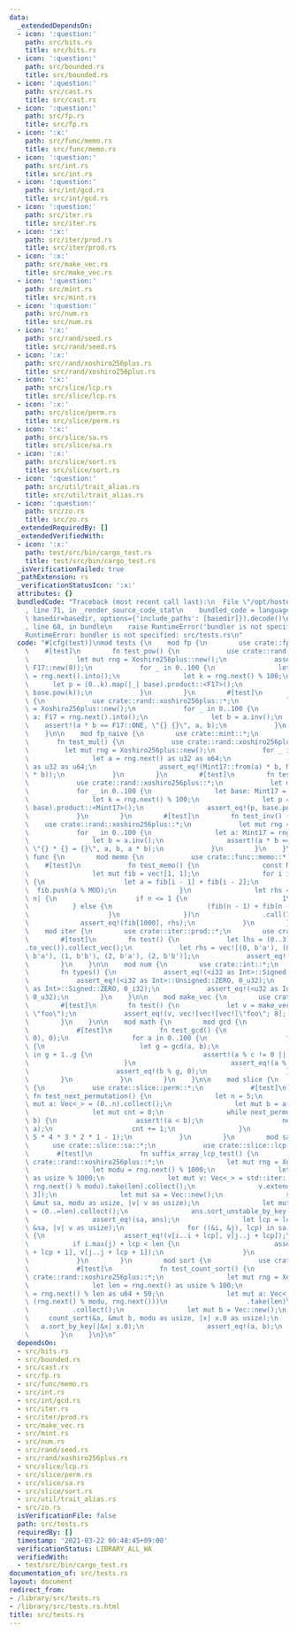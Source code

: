 ```yaml
---
data:
  _extendedDependsOn:
  - icon: ':question:'
    path: src/bits.rs
    title: src/bits.rs
  - icon: ':question:'
    path: src/bounded.rs
    title: src/bounded.rs
  - icon: ':question:'
    path: src/cast.rs
    title: src/cast.rs
  - icon: ':question:'
    path: src/fp.rs
    title: src/fp.rs
  - icon: ':x:'
    path: src/func/memo.rs
    title: src/func/memo.rs
  - icon: ':question:'
    path: src/int.rs
    title: src/int.rs
  - icon: ':question:'
    path: src/int/gcd.rs
    title: src/int/gcd.rs
  - icon: ':question:'
    path: src/iter.rs
    title: src/iter.rs
  - icon: ':x:'
    path: src/iter/prod.rs
    title: src/iter/prod.rs
  - icon: ':x:'
    path: src/make_vec.rs
    title: src/make_vec.rs
  - icon: ':question:'
    path: src/mint.rs
    title: src/mint.rs
  - icon: ':question:'
    path: src/num.rs
    title: src/num.rs
  - icon: ':x:'
    path: src/rand/seed.rs
    title: src/rand/seed.rs
  - icon: ':x:'
    path: src/rand/xoshiro256plus.rs
    title: src/rand/xoshiro256plus.rs
  - icon: ':x:'
    path: src/slice/lcp.rs
    title: src/slice/lcp.rs
  - icon: ':x:'
    path: src/slice/perm.rs
    title: src/slice/perm.rs
  - icon: ':x:'
    path: src/slice/sa.rs
    title: src/slice/sa.rs
  - icon: ':x:'
    path: src/slice/sort.rs
    title: src/slice/sort.rs
  - icon: ':question:'
    path: src/util/trait_alias.rs
    title: src/util/trait_alias.rs
  - icon: ':question:'
    path: src/zo.rs
    title: src/zo.rs
  _extendedRequiredBy: []
  _extendedVerifiedWith:
  - icon: ':x:'
    path: test/src/bin/cargo_test.rs
    title: test/src/bin/cargo_test.rs
  _isVerificationFailed: true
  _pathExtension: rs
  _verificationStatusIcon: ':x:'
  attributes: {}
  bundledCode: "Traceback (most recent call last):\n  File \"/opt/hostedtoolcache/Python/3.9.2/x64/lib/python3.9/site-packages/onlinejudge_verify/documentation/build.py\"\
    , line 71, in _render_source_code_stat\n    bundled_code = language.bundle(stat.path,\
    \ basedir=basedir, options={'include_paths': [basedir]}).decode()\n  File \"/opt/hostedtoolcache/Python/3.9.2/x64/lib/python3.9/site-packages/onlinejudge_verify/languages/user_defined.py\"\
    , line 68, in bundle\n    raise RuntimeError('bundler is not specified: {}'.format(path.as_posix()))\n\
    RuntimeError: bundler is not specified: src/tests.rs\n"
  code: "#[cfg(test)]\nmod tests {\n    mod fp {\n        use crate::fp::*;\n    \
    \    #[test]\n        fn test_pow() {\n            use crate::rand::xoshiro256plus::*;\n\
    \            let mut rng = Xoshiro256plus::new();\n            assert_eq!(F17::new(2).pow(3),\
    \ F17::new(8));\n            for _ in 0..100 {\n                let base: F17\
    \ = rng.next().into();\n                let k = rng.next() % 100;\n          \
    \      let p = (0..k).map(|_| base).product::<F17>();\n                assert_eq!(p,\
    \ base.pow(k));\n            }\n        }\n        #[test]\n        fn test_inv()\
    \ {\n            use crate::rand::xoshiro256plus::*;\n            let mut rng\
    \ = Xoshiro256plus::new();\n            for _ in 0..100 {\n                let\
    \ a: F17 = rng.next().into();\n                let b = a.inv();\n            \
    \    assert!(a * b == F17::ONE, \"{} {}\", a, b);\n            }\n        }\n\
    \    }\n\n    mod fp_naive {\n        use crate::mint::*;\n        #[test]\n \
    \       fn test_mul() {\n            use crate::rand::xoshiro256plus::*;\n   \
    \         let mut rng = Xoshiro256plus::new();\n            for _ in 0..100 {\n\
    \                let a = rng.next() as u32 as u64;\n                let b = rng.next()\
    \ as u32 as u64;\n                assert_eq!(Mint17::from(a) * b, Mint17::from(a\
    \ * b));\n            }\n        }\n        #[test]\n        fn test_pow() {\n\
    \            use crate::rand::xoshiro256plus::*;\n            let mut rng = Xoshiro256plus::new();\n\
    \            for _ in 0..100 {\n                let base: Mint17 = rng.next().into();\n\
    \                let k = rng.next() % 100;\n                let p = (0..k).map(|_|\
    \ base).product::<Mint17>();\n                assert_eq!(p, base.pow(k as u64));\n\
    \            }\n        }\n        #[test]\n        fn test_inv() {\n        \
    \    use crate::rand::xoshiro256plus::*;\n            let mut rng = Xoshiro256plus::new();\n\
    \            for _ in 0..100 {\n                let a: Mint17 = rng.next().into();\n\
    \                let b = a.inv();\n                assert!(a * b == Mint17::ONE,\
    \ \"{} * {} = {}\", a, b, a * b);\n            }\n        }\n    }\n\n    mod\
    \ func {\n        mod memo {\n            use crate::func::memo::*;\n        \
    \    #[test]\n            fn test_memo() {\n                const MOD: u32 = 1_000_000_007;\n\
    \                let mut fib = vec![1, 1];\n                for i in 2..=1000\
    \ {\n                    let a = fib[i - 1] + fib[i - 2];\n                  \
    \  fib.push(a % MOD);\n                }\n                let rhs = memoize(|fib,\
    \ n| {\n                    if n <= 1 {\n                        1\n         \
    \           } else {\n                        (fib(n - 1) + fib(n - 2)) % MOD\n\
    \                    }\n                })\n                .call(1000);\n   \
    \             assert_eq!(fib[1000], rhs);\n            }\n        }\n    }\n\n\
    \    mod iter {\n        use crate::iter::prod::*;\n        use crate::iter::*;\n\
    \        #[test]\n        fn test() {\n            let lhs = (0..3).prod(b\"ab\"\
    .to_vec()).collect_vec();\n            let rhs = vec![(0, b'a'), (0, b'b'), (1,\
    \ b'a'), (1, b'b'), (2, b'a'), (2, b'b')];\n            assert_eq!(lhs, rhs);\n\
    \        }\n    }\n\n    mod num {\n        use crate::int::*;\n        #[test]\n\
    \        fn types() {\n            assert_eq!(<i32 as Int>::Signed::ZERO, 0_i32);\n\
    \            assert_eq!(<i32 as Int>::Unsigned::ZERO, 0_u32);\n            assert_eq!(<u32\
    \ as Int>::Signed::ZERO, 0_i32);\n            assert_eq!(<u32 as Int>::Unsigned::ZERO,\
    \ 0_u32);\n        }\n    }\n\n    mod make_vec {\n        use crate::make_vec::*;\n\
    \        #[test]\n        fn test() {\n            let v = make_vec((3, (5, 8)),\
    \ \"foo\");\n            assert_eq!(v, vec![vec![vec![\"foo\"; 8]; 5]; 3]);\n\
    \        }\n    }\n\n    mod math {\n        mod gcd {\n            use crate::int::gcd::*;\n\
    \            #[test]\n            fn test_gcd() {\n                assert_eq!(gcd(0,\
    \ 0), 0);\n                for a in 0..100 {\n                    for b in 1..100\
    \ {\n                        let g = gcd(a, b);\n                        for c\
    \ in g + 1..g {\n                            assert!(a % c != 0 || b % c != 0);\n\
    \                        }\n                        assert_eq!(a % g, 0);\n  \
    \                      assert_eq!(b % g, 0);\n                    }\n        \
    \        }\n            }\n        }\n    }\n\n    mod slice {\n        mod perm\
    \ {\n            use crate::slice::perm::*;\n            #[test]\n           \
    \ fn test_next_permutation() {\n                let n = 5;\n                let\
    \ mut a: Vec<_> = (0..n).collect();\n                let mut b = a.clone();\n\
    \                let mut cnt = 0;\n                while next_permutation(&mut\
    \ b) {\n                    assert!(a < b);\n                    next_permutation(&mut\
    \ a);\n                    cnt += 1;\n                }\n                assert_eq!(cnt,\
    \ 5 * 4 * 3 * 2 * 1 - 1);\n            }\n        }\n        mod sa {\n      \
    \      use crate::slice::sa::*;\n            use crate::slice::lcp::*;\n     \
    \       #[test]\n            fn suffix_array_lcp_test() {\n                use\
    \ crate::rand::xoshiro256plus::*;\n                let mut rng = Xoshiro256plus::new();\n\
    \                let modu = rng.next() % 1000;\n                let len = rng.next()\
    \ as usize % 1000;\n                let mut v: Vec<_> = std::iter::repeat_with(||\
    \ rng.next() % modu).take(len).collect();\n                v.extend_from_slice(&[0;\
    \ 3]);\n                let mut sa = Vec::new();\n                suffix_array_impl(&v,\
    \ &mut sa, modu as usize, |v| v as usize);\n                let mut ans: Vec<_>\
    \ = (0..=len).collect();\n                ans.sort_unstable_by_key(|&i| &v[i..]);\n\
    \                assert_eq!(sa, ans);\n                let lcp = lcp_impl(&v,\
    \ &sa, |v| v as usize);\n                for ((&i, &j), lcp) in sa.iter().skip(1).zip(&sa).zip(lcp)\
    \ {\n                    assert_eq!(v[i..i + lcp], v[j..j + lcp]);\n         \
    \           if i.max(j) + lcp < len {\n                        assert_ne!(v[i..i\
    \ + lcp + 1], v[j..j + lcp + 1]);\n                    }\n                }\n\
    \            }\n        }\n        mod sort {\n            use crate::slice::sort::*;\n\
    \            #[test]\n            fn test_count_sort() {\n                use\
    \ crate::rand::xoshiro256plus::*;\n                let mut rng = Xoshiro256plus::new();\n\
    \                let len = rng.next() as usize % 100;\n                let modu\
    \ = rng.next() % len as u64 + 50;\n                let mut a: Vec<_> = std::iter::repeat_with(||\
    \ (rng.next() % modu, rng.next()))\n                    .take(len)\n         \
    \           .collect();\n                let mut b = Vec::new();\n           \
    \     count_sort(&a, &mut b, modu as usize, |x| x.0 as usize);\n             \
    \   a.sort_by_key(|&x| x.0);\n                assert_eq!(a, b);\n            }\n\
    \        }\n    }\n}\n"
  dependsOn:
  - src/bits.rs
  - src/bounded.rs
  - src/cast.rs
  - src/fp.rs
  - src/func/memo.rs
  - src/int.rs
  - src/int/gcd.rs
  - src/iter.rs
  - src/iter/prod.rs
  - src/make_vec.rs
  - src/mint.rs
  - src/num.rs
  - src/rand/seed.rs
  - src/rand/xoshiro256plus.rs
  - src/slice/lcp.rs
  - src/slice/perm.rs
  - src/slice/sa.rs
  - src/slice/sort.rs
  - src/util/trait_alias.rs
  - src/zo.rs
  isVerificationFile: false
  path: src/tests.rs
  requiredBy: []
  timestamp: '2021-03-22 00:48:45+09:00'
  verificationStatus: LIBRARY_ALL_WA
  verifiedWith:
  - test/src/bin/cargo_test.rs
documentation_of: src/tests.rs
layout: document
redirect_from:
- /library/src/tests.rs
- /library/src/tests.rs.html
title: src/tests.rs
---
```


